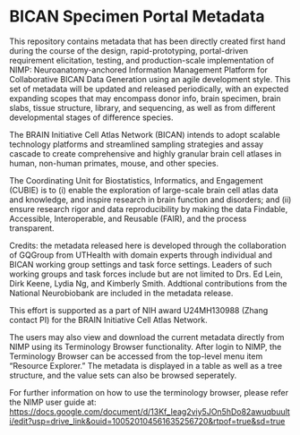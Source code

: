 # BICAN Specimen Portal Metadata
This repository contains metadata that has been directly created first hand during the course of the design, rapid-prototyping, portal-driven requirement elicitation, testing, and production-scale implementation of NIMP: Neuroanatomy-anchored Information Management Platform for Collaborative BICAN Data Generation using an agile development style. This set of metadata will be updated and released periodically, with an expected expanding scopes that may encompass donor info, brain specimen, brain slabs, tissue structure, library, and sequencing, as well as from different developmental stages of difference species.

The BRAIN Initiative Cell Atlas Network (BICAN) intends to adopt scalable technology platforms and streamlined sampling strategies and assay cascade to create comprehensive and highly granular brain cell atlases in human, non-human primates, mouse, and other species.

The Coordinating Unit for Biostatistics, Informatics, and Engagement (CUBIE) is to (i) enable the exploration of large-scale brain cell atlas data and knowledge, and inspire research in brain function and disorders; and (ii) ensure research rigor and data reproducibility by making the data Findable, Accessible, Interoperable, and Reusable (FAIR), and the process transparent.

Credits: the metadata released here is developed through the collaboration of GQGroup from UTHealth with domain experts through individual and BICAN working group settings and task force settings. Leaders of such working groups and task forces include but are not limited to Drs. Ed Lein, Dirk Keene, Lydia Ng, and Kimberly Smith. Addtional contributions from the National Neurobiobank are included in the metadata release. 

This effort is supported as a part of NIH award U24MH130988 (Zhang contact PI) for the BRAIN Initiative Cell Atlas Network.

The users may also view and download the current metadata directly from NIMP using its Terminology Browser functionality. After login to NIMP, the Terminology Browser can be accessed from the top-level menu item “Resource Explorer.” The metadata is displayed in a table as well as a tree structure, and the value sets can also be browsed seperately.

For further information on how to use the terminology browser, please refer the NIMP user guide at: https://docs.google.com/document/d/13Kf_Ieag2viy5JOn5hDo82awuqbuulti/edit?usp=drive_link&ouid=100520104561635256720&rtpof=true&sd=true


